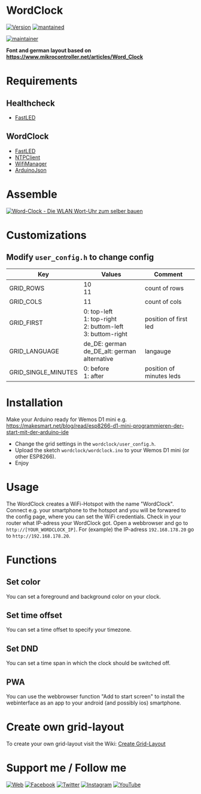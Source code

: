 # WordClock
[![Version](https://img.shields.io/badge/version-4.0.0-green.svg?style=for-the-badge)](#) [![mantained](https://img.shields.io/maintenance/yes/2020.svg?style=for-the-badge)](#)

[![maintainer](https://img.shields.io/badge/maintainer-Goran%20Zunic%20%40panbachi-blue.svg?style=for-the-badge)](https://www.panbachi.de)

**Font and german layout based on https://www.mikrocontroller.net/articles/Word_Clock**

# Requirements

## Healthcheck
* [FastLED](https://github.com/FastLED/FastLED)

## WordClock
* [FastLED](https://github.com/FastLED/FastLED)
* [NTPClient](https://github.com/arduino-libraries/NTPClient)
* [WifiManager](https://github.com/tzapu/WiFiManager)
* [ArduinoJson](https://github.com/bblanchon/ArduinoJson)

# Assemble
[![Word-Clock - Die WLAN Wort-Uhr zum selber bauen](https://img.youtube.com/vi/FvAM1t0tISE/0.jpg)](https://www.youtube.com/watch?v=FvAM1t0tISE)

# Customizations
## Modify `user_config.h` to change config
| Key                 | Values                                                           | Comment                  |
|---------------------|------------------------------------------------------------------|--------------------------|
| GRID_ROWS           | 10<br>11                                                         | count of rows            |
| GRID_COLS           | 11                                                               | count of cols            |
| GRID_FIRST          | 0: top-left<br>1: top-right<br>2: buttom-left<br>3: buttom-right | position of first led    |
| GRID_LANGUAGE       | de_DE: german<br>de_DE_alt: german alternative                   | langauge                 |
| GRID_SINGLE_MINUTES | 0: before<br>1: after                                            | position of minutes leds |

# Installation
Make your Arduino ready for Wemos D1 mini e.g. https://makesmart.net/blog/read/esp8266-d1-mini-programmieren-der-start-mit-der-arduino-ide
- Change the grid settings in the `wordclock/user_config.h`.
- Upload the sketch `wordclock/wordclock.ino` to your Wemos D1 mini (or other ESP8266).
- Enjoy

# Usage
The WordClock creates a WiFi-Hotspot with the name "WordClock". Connect e.g. your smartphone to the hotspot and you will be forwared to the config page, where you can set the WiFi credentials.
Check in your router what IP-adress your WordClock got. Open a webbrowser and go to `http://[YOUR_WORDCLOCK_IP]`. For (example) the IP-adress `192.168.178.20` go to `http://192.168.178.20`.

# Functions

## Set color
You can set a foreground and background color on your clock.

## Set time offset
You can set a time offset to specify your timezone.

## Set DND
You can set a time span in which the clock should be switched off.

## PWA
You can use the webbrowser function "Add to start screen" to install the webinterface as an app to your android (and possibly ios) smartphone.

# Create own grid-layout
To create your own grid-layout visit the Wiki: [Create Grid-Layout](https://github.com/panbachi/wordclock/wiki/Create-Grid-Layout)

# Support me / Follow me
[![Web](https://img.shields.io/badge/www-panbachi.de-blue.svg?style=flat-square&colorB=3d72a8&colorA=333333)](https://www.panbachi.de)
[![Facebook](https://img.shields.io/badge/-%40panbachi.de-blue.svg?style=flat-square&logo=facebook&colorB=3B5998&colorA=333333)](https://www.facebook.com/panbachi.de/)
[![Twitter](https://img.shields.io/badge/-%40panbachi.de-blue.svg?style=flat-square&logo=twitter&colorB=1DA1F2&colorA=333333)](https://twitter.com/panbachi)
[![Instagram](https://img.shields.io/badge/-%40panbachi.de-blue.svg?style=flat-square&logo=instagram&colorB=E4405F&colorA=333333)](http://instagram.com/panbachi.de)
[![YouTube](https://img.shields.io/badge/-%40panbachi.de-blue.svg?style=flat-square&logo=youtube&colorB=FF0000&colorA=333333)](https://www.youtube.com/channel/UCO7f2L7ZsDCpOtRfKnPqNow)
